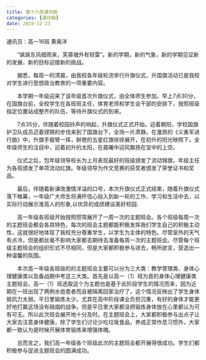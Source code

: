 ```yaml
---
title: 第十六周通讯稿
categories: [通讯稿]
date: 2019-12-23
---
```


通讯员：高一16班 黄奥洋

　　“飒飒东风细雨来，芙蓉塘外有轻雷”。新的学期，新的气象，新的学期见证新的发展，新的目标迎接新的挑战。

　　据悉，每周一的清晨，由我校各年级轮流举行升旗仪式，升国旗活动已是我校对学生进行思想政治教育的一项重要内容。

　　本学期一年级迎来了该年级首次升旗仪式，由全体师生参加。早上7点30分，在国旗台前，全校学生在各班班主任，体育老师和学生会干部的安排下，按照班级指定位置站成整齐的队伍，等待升旗仪式的到来。

　　7点35分，伴随着校园铃声的响起，升旗仪式正式开始。迎着朝阳，学校国旗护卫队成员迈着铿锵的步伐来到了国旗台下，全场一片肃静。在激昂的《义勇军进行曲》中，升旗手振臂一挥，鲜艳的五星红旗徐徐展开，在初升的阳光映照下，全年级师生的注目中，迎着初升的太阳，在晨曦中迎风飘扬在宝中的上空。

　　仪式之后，包年级领导校长为上月表现最好的班级颁发了流动锦旗，年级主任为各班颁发了单项流动红旗。年级领导为作文竞赛的获奖者颁发了荣誉证书和奖品。

　　最后，伴随着新课改激情洋溢的口号，本次升旗仪式正式结束，随着升旗仪式落下帷幕，一年级广大师生将满怀信心投入到新一轮的工作、学习和生活中去，以实际行动展示淮高人的形象,以优异的成绩建设美好校园.

　　高一年级各班级开始按照惯常展开了一周一次的主题班会。各个班级每周一次的主题班会都会各具特色，每次的班会主题都能积极发挥我们学生自己的积极主动性，这就很好地体现了我校充分尊重学生，以学生为主体的特色。尽管室外的天气有点冷，但是都丝毫不影响大家都去期待去准备每周一次的主题班会。尽管每个班级主题班会的组织形式不尽相同，但是大家都积极参与进去，畅所欲言，营造出一种温馨的氛围。

　　本次高一年级各班级的的主题班会主要可以分为三大类：教学管理类、身体心理健康类以及备战期中考这三大类。首先是以高一（1）班为首的身体心理健康类主题班会。高一（1）班选取这个为主题也是基于此阶段学生的情况而来，因为近期在一班出现了两例水痘患者而且被隔离回家治疗了，这个情况反映出了学生身体抵抗力太弱，平日里锻炼太少。尤其在高中阶段课业负担沉重，有好的身体才能更好地打赢这场没有硝烟的战争。但是平日里大家都没把锻炼身体放在心里都认为可有可无。所以此次班会展开地十分及时。在主题班会上，大家都积极参与出点子让大家去注意身体健康，除了学生们讨论少吃垃圾食品，养成正常作息习惯外，大家都一致认为是时候开展体育锻炼来增强体魄。

　　总而言之，我们高一年级各个班级此次的主题班会都开展得很成功。学生们都积极参与促进主题班会的圆满成功。
